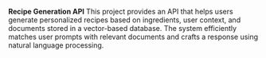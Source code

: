 **Recipe Generation API**
This project provides an API that helps users generate personalized recipes based on ingredients, user context, and documents stored in a vector-based database. The system efficiently matches user prompts with relevant documents and crafts a response using natural language processing.


